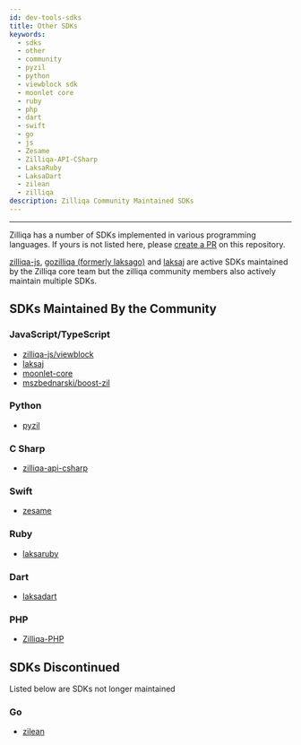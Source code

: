 ```yaml
---
id: dev-tools-sdks
title: Other SDKs
keywords:
  - sdks
  - other
  - community
  - pyzil
  - python
  - viewblock sdk
  - moonlet core
  - ruby
  - php
  - dart
  - swift
  - go
  - js
  - Zesame
  - Zilliqa-API-CSharp
  - LaksaRuby
  - LaksaDart
  - zilean
  - zilliqa
description: Zilliqa Community Maintained SDKs
---
```


---

Zilliqa has a number of SDKs implemented in various programming languages. If
yours is not listed here, please
[create a PR](https://github.com/Zilliqa/dev-portal/pulls) on this repository.

[zilliqa-js](https://github.com/Zilliqa/zilliqa-js),
[gozilliqa (formerly laksago)](https://github.com/Zilliqa/gozilliqa-sdk) and
[laksaj](https://github.com/FireStack-Lab/LaksaJ) are active SDKs maintained by
the Zilliqa core team but the zilliqa community members also actively maintain
multiple SDKs.

## SDKs Maintained By the Community

### JavaScript/TypeScript

- [zilliqa-js/viewblock](https://github.com/Ashlar/zilliqa-js-viewblock)
- [laksaj](https://github.com/FireStack-Lab/Laksa)
- [moonlet-core](https://github.com/cryptolandtech/moonlet-core)
- [mszbednarski/boost-zil](https://github.com/MszBednarski/boost-zil)

### Python

- [pyzil](https://github.com/deepgully/pyzil)

### C Sharp

- [zilliqa-api-csharp](https://github.com/musenzi/Zilliqa-API-CSharp)

### Swift

- [zesame](https://github.com/OpenZesame/Zesame)

### Ruby

- [laksaruby](https://github.com/FireStack-Lab/LaksaRuby)

### Dart

- [laksadart](https://github.com/FireStack-Lab/LaksaDart)

### PHP

- [Zilliqa-PHP](https://github.com/defser/zilliqa-php)

## SDKs Discontinued

Listed below are SDKs not longer maintained

### Go

- [zilean](https://github.com/GincoInc/zillean)
